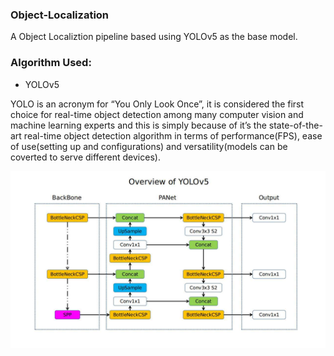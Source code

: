 ### Object-Localization

A Object Localiztion pipeline based using YOLOv5 as the base model.

### Algorithm Used:

- YOLOv5

YOLO is an acronym for “You Only Look Once”, it is considered the first choice for real-time object detection among many computer vision and machine learning experts and this is simply because of it’s the state-of-the-art real-time object detection algorithm in terms of performance(FPS), ease of use(setting up and configurations) and versatility(models can be coverted to serve different devices).

![alt text](https://github.com/jaydulera/Object-Localization/blob/main/Performance/yolov5Overview.jpg "Model Architecture")
